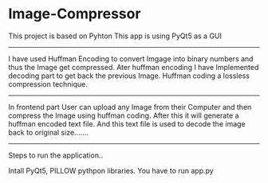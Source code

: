 # Image-Compressor
This project is based on Pyhton
This app is using PyQt5 as a GUI

-------------------------------------------------------------------------------------------------------------------
I have used Huffman Encoding to convert Imgage into binary numbers and thus the Image get compressed.
Ater huffman encoding I have Implemented decoding part to get back the previous Image. 
Huffman coding a lossless compression technique.

--------------------------------------------------------------------------------------------------------------------
In frontend part User can upload any Image from their Computer and then compress the Image using huffman coding.
After this it will generate a huffman encoded text file.
And this text file is used to decode the image back to original size.......

----------------------------------------------------------------------------------------------------------------------
Steps to run the application..

Intall PyQt5, PILLOW pythpon libraries.
You have to run app.py
